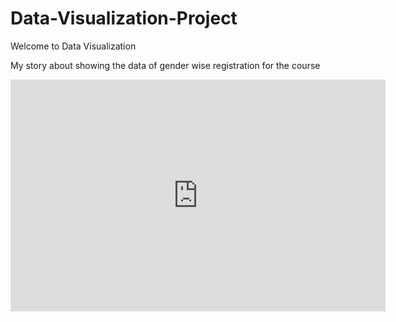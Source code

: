 # Data-Visualization-Project

Welcome to Data Visualization

My story about showing the data of gender wise registration for the course

<iframe width="600" height="371" seamless frameborder="0" scrolling="no" src="https://docs.google.com/spreadsheets/d/1eZ5vtf7Txxgzglqn9L4KtwMlVwWJMbnI0G-mvSgyxZ0/pubchart?oid=313597788&amp;format=interactive"></iframe>
